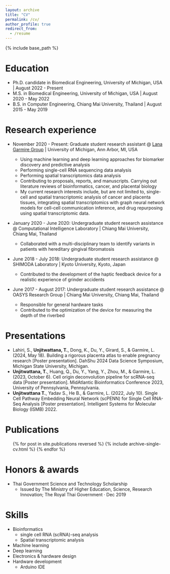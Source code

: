```yaml
---
layout: archive
title: "CV"
permalink: /cv/
author_profile: true
redirect_from:
  - /resume
---
```


{% include base_path %}

Education
======
* Ph.D. candidate in Biomedical Engineering, University of Michigan, USA | August 2022 - Present
* M.S. in Biomedical Engineering, University of Michigan, USA | August 2020 - May 2022 
* B.S. in Computer Engineering, Chiang Mai University, Thailand | August 2015 - May 2019

Research experience
======
* November 2020 - Present: Graduate student research assistant @ [Lana Garmire Group](https://garmiregroup.org/) | University of Michigan, Ann Arbor, MI, USA
  * Using machine learning and deep learning approaches for biomarker discovery and predictive analysis
  * Performing single-cell RNA sequencing data analysis
  * Performing spatial transcriptomics data analysis
  * Contributing to proposals, reports, and manuscripts. Carrying out literature reviews of bioinformatics, cancer, and placental biology
  * My current research interests include, but are not limited to, single-cell and spatial transcriptomic analysis of cancer and placenta tissues, integrating spatial transcriptomics with graph neural network models for cell-cell communication inference, and drug repurposing using spatial transcriptomic data.

* January 2020 - June 2020: Undergraduate student research assistance @ Computational Intelligence Laboratory | Chiang Mai University, Chiang Mai, Thailand
  * Collaborated with a multi-disciplinary team to identify variants in patients with hereditary gingival fibromatosis

* June 2018 - July 2018: Undergraduate student research assistance @ SHIMODA Laboratory | Kyoto University, Kyoto, Japan
  * Contributed to the development of the haptic feedback device for a realistic experience of grinder accidents
 
* June 2017 - August 2017: Undergraduate student research assistance @ OASYS Research Group | Chiang Mai University, Chiang Mai, Thailand
  * Responsible for general hardware tasks
  * Contributed to the optimization of the device for measuring the depth of the
riverbed

Presentations
======
* Lahiri, S., **Unjitwattana, T.**, Dong, K., Du, Y., Girard, S., & Garmire, L. (2024, May 18). Building a rigorous placenta atlas to enable pregnancy research [Poster presentation]. DahShu 2024 Data Science Symposium, Michigan State University, Michigan.
* **Unjitwattana, T.**, Huang, Q., Du, Y., Yang, Y., Zhou, M., & Garmire, L. (2023, October 6). Cell origin deconvolution pipeline for scRNA-seq data [Poster presentation]. MidAtlantic Bioinformatics Conference 2023, University of Pennsylvania, Pennsylvania.
* **Unjitwattana T.**, Yadav S., He B., & Garmire, L. (2022, July 10). Single Cell Pathway Embedding Neural Network (scPENN) for Single Cell RNA-Seq Analysis [Poster presentation]. Intelligent Systems for Molecular Biology (ISMB) 2022.

  
Publications
======
  <ul>{% for post in site.publications reversed %}
    {% include archive-single-cv.html %}
  {% endfor %}</ul>

Honors & awards
======
* Thai Government Science and Technology Scholarship
  * Issued by The Ministry of Higher Education, Science, Research Innovation; The Royal Thai Government · Dec 2019
 
Skills
======
* Bioinformatics
  * single cell RNA (scRNA)-seq analysis
  * Spatial transcriptomic analysis 
* Machine learning
* Deep learning
* Electronics & hardware design
* Hardware development
  * Arduino IDE


